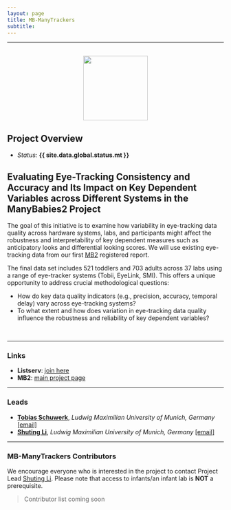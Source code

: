 ```yaml
---
layout: page
title: MB-ManyTrackers
subtitle: 
---
```


***

<div class="container">
  <div class="row justify-content-around">
    <div class="col-lg-4" align="center">
      <br>
      <img src="/assets/img/MB2_logo.png" width="150">
    </div>
    <div class="col-lg-8" align="left">
      <h2>Project Overview</h2>
      <ul>
        <li><i>Status:</i> <b>{{ site.data.global.status.mt }}</b></li>
      </ul>
    </div>
  </div>
</div>


## Evaluating Eye-Tracking Consistency and Accuracy and Its Impact on Key Dependent Variables across Different Systems in the ManyBabies2 Project

<p>The goal of this initiative is to examine how variability in eye-tracking data quality across hardware systems, labs, and participants might affect the robustness and interpretability of key dependent measures such as anticipatory looks and differential looking scores. We will use existing eye-tracking data from our first <a href="{{site.baseurl}}/MB2/">MB2</a> registered report.</p>
 
<p>The final data set includes 521 toddlers and 703 adults across 37 labs using a range of eye-tracker systems (Tobii, EyeLink, SMI). This offers a unique opportunity to address crucial methodological questions:</p>

- How do key data quality indicators (e.g., precision, accuracy, temporal delay) vary across eye-tracking systems?
- To what extent and how does variation in eye-tracking data quality influence the robustness and reliability of key dependent variables?

<br>

***
### Links
* **Listserv**: [join here](https://groups.google.com/a/manybabies.org/g/manytrackers-list)
* **MB2**: [main project page]({{site.baseurl}}/MB2/)


***
### Leads
* [**Tobias Schuwerk**](https://www.en.cas.uni-muenchen.de/rir/junior_rir/previous_junior_rir/schuhwerk_tobias/index.html), *Ludwig Maximilian University of Munich, Germany* [[email]](mailto:Tobias.Schuwerk@psy.lmu.de)
* [**Shuting Li**](https://www.researchgate.net/profile/Shuting-Li-3), *Ludwig Maximilian University of Munich, Germany* [[email]](mailto:Shuting.Li@psy.lmu.de)


***
### MB-ManyTrackers Contributors

We encourage everyone who is interested in the project to contact Project Lead [Shuting Li](mailto:Shuting.Li@psy.lmu.de). Please note that access to infants/an infant lab is **NOT** a prerequisite.

>Contributor list coming soon

<!-- ### Publications -->
